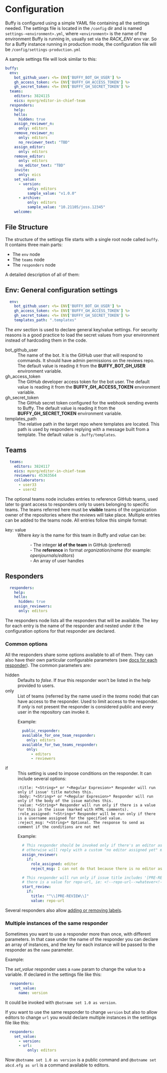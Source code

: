 Configuration
=============

Buffy is configured using a simple YAML file containing all the settings needed. The settings file is located in the `/config` dir and is named `settings-<environment>.yml`, where `<environment>` is the name of the environment Buffy is running in, usually set via the *RACK_ENV* env var. So for a Buffy instance running in production mode, the configuration file will be `/config/settings-production.yml`

A sample settings file will look similar to this:

```yaml
buffy:
  env:
    bot_github_user: <%= ENV['BUFFY_BOT_GH_USER'] %>
    gh_access_token: <%= ENV['BUFFY_GH_ACCESS_TOKEN'] %>
    gh_secret_token: <%= ENV['BUFFY_GH_SECRET_TOKEN'] %>
  teams:
    editors: 3824115
    eics: myorg/editor-in-chief-team
  responders:
    help:
    hello:
      hidden: true
    assign_reviewer_n:
      only: editors
    remove_reviewer_n:
      only: editors
      no_reviewer_text: "TBD"
    assign_editor:
      only: editors
    remove_editor:
      only: editors
      no_editor_text: "TBD"
    invite:
      only: eics
    set_value:
      - version:
          only: editors
          sample_value: "v1.0.0"
      - archive:
          only: editors
          sample_value: "10.21105/joss.12345"
    welcome:
```

## File Structure

The structure of the settings file starts with a single root node called `buffy`.
It contains three main parts:

  - The `env` node
  - The `teams` node
  - The `responders` node

A detailed description of all of them:

## Env: General configuration settings

```yaml
  env:
    bot_github_user: <%= ENV['BUFFY_BOT_GH_USER'] %>
    gh_access_token: <%= ENV['BUFFY_GH_ACCESS_TOKEN'] %>
    gh_secret_token: <%= ENV['BUFFY_GH_SECRET_TOKEN'] %>
    templates_path: ".templates"
```
The _env_ section is used to declare general key/value settings. For security reasons is a good practice to load the secret values from your environment instead of hardcoding them in the code.

<dl>
  <dt>bot_github_user</dt>
  <dd>The name of the bot. It is the GitHub user that will respond to commands. It should have admin permissions on the reviews repo. The default value is reading it from the <strong>BUFFY_BOT_GH_USER</strong> environment variable.</dd>

  <dt>gh_access_token</dt>
  <dd>The GitHub developer access token for the bot user. The default value is reading it from the <strong>BUFFY_GH_ACCESS_TOKEN</strong> environment variable.</dd>

  <dt>gh_secret_token</dt>
  <dd>The GitHub secret token configured for the webhook sending events to Buffy. The default value is reading it from the <strong>BUFFY_GH_SECRET_TOKEN</strong> environment variable.</dd>

  <dt>templates_path</dt>
  <dd>The relative path in the target repo where templates are located. This path is used by responders replying with a message built from a template. The default value is <code class="docutils literal"><span class="pre">.buffy/templates</span></code>.</dd>
</dl>

## Teams

```yaml
  teams:
    editors: 3824117
    eics: myorg/editor-in-chief-team
    reviewers: 45363564
    collaborators:
      - user33
      - user42
```
 The optional teams node includes entries to reference GitHub teams, used later to grant access to responders only to users belonging to specific teams. The teams referred here must be __visible__ teams of the organization owner of the repositories where the reviews will take place. Multiple entries can be added to the teams node. All entries follow this simple format:

 <dl>
  <dt>key: value</dt>
  <dd>Where <em>key</em> is the name for this team in Buffy and <em>value</em> can be:
    <dl>
      <dd>- The integer <strong>id of the team</strong> in GitHub (preferred)</dd>
      <dd>- The <strong>reference</strong> in format <em>organization/name</em> (for example: <em>openjournals/editors</em>)</dd>
      <dd>- An array of user handles</dd>
    </dl>
  </dd>
</dl>

## Responders

```yaml
  responders:
    help:
    hello:
      hidden: true
    assign_reviewers:
      only: editors
```

 The responders node lists all the responders that will be available. The key for each entry is the name of the responder and nested under it the configuration options for that responder are declared.

### Common options

 All the responders share some options available to all of them. They can also have their own particular configurable parameters (see [docs for each responder](./available_responders)). The common parameters are:

<dl>
  <dt>hidden</dt>
  <dd>Defaults to <em>false</em>. If <em>true</em> this responder won't be listed in the help provided to users.</dd>

  <dt>only</dt>
  <dd>List of teams (referred by the name used in the <em>teams</em> node) that can have access to the responder. Used to limit access to the responder. If <em>only</em> is not present the responder is considered public and every user in the repository can invoke it.

  Example:

  ```yaml
    public_responder:
    available_for_one_team_responder:
      only: editors
    available_for_two_teams_responder:
      only:
        - editors
        - reviewers
  ```

  </dd>

  <dt>if</dt>
  <dd>This setting is used to impose conditions on the responder. It can include several options:

```eval_rst
:title: *<String>* or *<Regular Expresion>* Responder will run only if issue' title matches this.
:body: *<String>* or *<Regular Expresion>* Responder will run only if the body of the issue matches this.
:value: *<String>* Responder will run only if there is a value for this in the issue (marked with HTML comments).
:role_assigned: *<String>* Responder will be run only if there is a username assigned for the specified value.
:reject_msg: *<String>* Optional. The response to send as comment if the conditions are not met
```

  Example:

  ```yaml
    # This responder should be invoked only if there's an editor assigned
    # otherwise will reply with a custom "no editor assigned yet" message
    assign_reviewer:
      if:
        role_assigned: editor
        reject_msg: I can not do that because there is no editor assigned yet

    # This responder will run only if issue title includes '[PRE-REVIEW]' and if
    # there is a value for repo-url, ie: <!--repo-url-->whatever<!--end-repo-url-->
    start_review:
      if:
        title: "^\\[PRE-REVIEW\\]"
        value: repo-url
  ```
  </dd>

</dl>

Several responders also allow [adding or removing labels](./labeling).

### Multiple instances of the same responder

Sometimes you want to use a responder more than once, with different parameters. In that case under the name of the responder you can declare an array of instances, and the key for each instance will be passed to the responder as the `name` parameter.

Example:

The _set_value_ responder uses a `name` param to change the value to a variable. If declared in the settings file like this:


```yaml
  responders:
    set_value:
      name: version
```

It could be invoked with `@botname set 1.0 as version`.

If you want to use the same responder to change `version` but also to allow editors to change `url` you would declare multiple instances in the settings file like this:

```yaml
  responders:
    set_value:
      - version:
      - url:
          only: editors
```

Now `@botname set 1.0 as version` is a public command and `@botname set abcd.efg as url` is a command available to editors.

